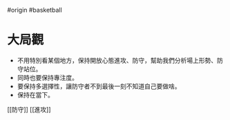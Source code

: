#origin #basketball

# 大局觀
- 不用特別看某個地方，保持開放心態進攻、防守，幫助我們分析場上形勢、防守站位。
- 同時也要保持專注度。
- 要保持多選擇性，讓防守者不到最後一刻不知道自己要做啥。
- 保持在當下。


[[防守]]
[[進攻]]
